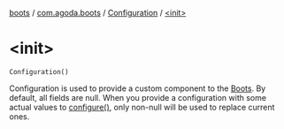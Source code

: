 [boots](../../index.md) / [com.agoda.boots](../index.md) / [Configuration](index.md) / [&lt;init&gt;](./-init-.md)

# &lt;init&gt;

`Configuration()`

Configuration is used to provide a custom component to the [Boots](../-boots/index.md).
By default, all fields are null. When you provide a configuration with
some actual values to [configure()](../-boots/configure.md), only non-null
will be used to replace current ones.

